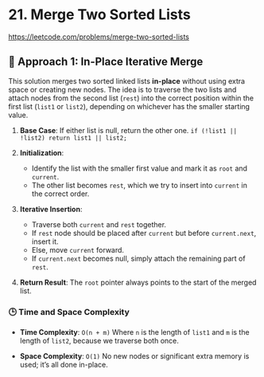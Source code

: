# 21. Merge Two Sorted Lists

https://leetcode.com/problems/merge-two-sorted-lists

## 🧠 Approach 1: In-Place Iterative Merge

This solution merges two sorted linked lists **in-place** without using extra space or creating new nodes. The idea is to traverse the two lists and attach nodes from the second list (`rest`) into the correct position within the first list (`list1` or `list2`), depending on whichever has the smaller starting value.

1. **Base Case**:
   If either list is null, return the other one.
   `if (!list1 || !list2) return list1 || list2;`

2. **Initialization**:

   * Identify the list with the smaller first value and mark it as `root` and `current`.
   * The other list becomes `rest`, which we try to insert into `current` in the correct order.

3. **Iterative Insertion**:

   * Traverse both `current` and `rest` together.
   * If `rest` node should be placed after `current` but before `current.next`, insert it.
   * Else, move `current` forward.
   * If `current.next` becomes null, simply attach the remaining part of `rest`.

4. **Return Result**:
   The `root` pointer always points to the start of the merged list.

### 🕒 Time and Space Complexity

* **Time Complexity**: `O(n + m)`
  Where `n` is the length of `list1` and `m` is the length of `list2`, because we traverse both once.

* **Space Complexity**: `O(1)`
  No new nodes or significant extra memory is used; it’s all done in-place.